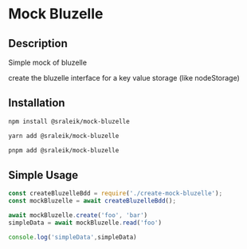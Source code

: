 # Mock Bluzelle 

## Description

Simple mock of bluzelle 

create the bluzelle interface for a key value storage (like nodeStorage)

## Installation

```bash
npm install @sraleik/mock-bluzelle
```

```bash
yarn add @sraleik/mock-bluzelle
```

```bash
pnpm add @sraleik/mock-bluzelle
```

## Simple Usage 

```javascript
const createBluzelleBdd = require('./create-mock-bluzelle');
const mockBluzelle = await createBluzelleBdd();

await mockBluzelle.create('foo', 'bar')
simpleData = await mockBluzelle.read('foo')

console.log('simpleData',simpleData)
```
